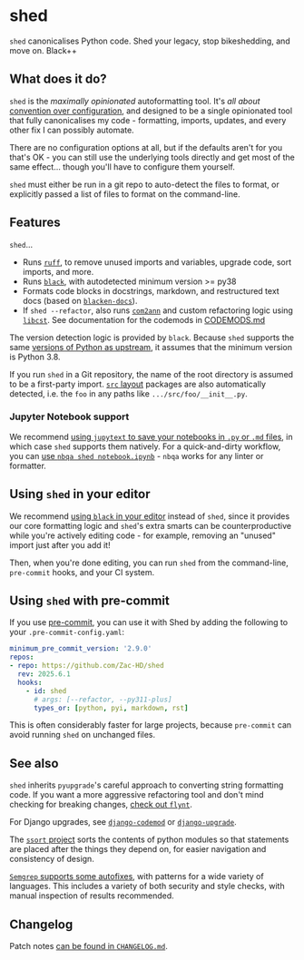 # shed
`shed` canonicalises Python code.  Shed your legacy, stop bikeshedding, and move on.  Black++

## What does it do?
`shed` is the *maximally opinionated* autoformatting tool.  It's *all about*
[convention over configuration](https://en.wikipedia.org/wiki/Convention_over_configuration),
and designed to be a single opinionated tool that fully canonicalises my
code - formatting, imports, updates, and every other fix I can possibly
automate.

There are no configuration options at all, but if the defaults aren't for you
that's OK - you can still use the underlying tools directly and get most of
the same effect... though you'll have to configure them yourself.

`shed` must either be run in a git repo to auto-detect the files to format,
or explicitly passed a list of files to format on the command-line.

## Features
`shed`...

- Runs [`ruff`](https://pypi.org/project/ruff/),
  to remove unused imports and variables, upgrade code, sort imports, and more.
- Runs [`black`](https://pypi.org/project/black/),
  with autodetected minimum version >= py38
- Formats code blocks in docstrings, markdown, and restructured text docs
  (based on [`blacken-docs`](https://pypi.org/project/blacken-docs/)).
- If `shed --refactor`, also runs [`com2ann`](https://pypi.org/project/com2ann/)
  and custom refactoring logic using [`libcst`](https://pypi.org/project/libcst/). See documentation for the codemods in [CODEMODS.md](CODEMODS.md)

The version detection logic is provided by `black`.  Because `shed` supports the same
[versions of Python as upstream](https://devguide.python.org/#status-of-python-branches),
it assumes that the minimum version is Python 3.8.

If you run `shed` in a Git repository, the name of the root directory is assumed to be a
first-party import.  [`src` layout](https://hynek.me/articles/testing-packaging/)
packages are also automatically detected, i.e. the `foo` in any paths like
`.../src/foo/__init__.py`.

### Jupyter Notebook support
We recommend [using `jupytext` to save your notebooks in `.py` or `.md` files](https://jupytext.readthedocs.io/en/latest/),
in which case `shed` supports them natively.  For a quick-and-dirty workflow,
you can [use `nbqa shed notebook.ipynb`](https://nbqa.readthedocs.io/en/latest/readme.html) -
`nbqa` works for any linter or formatter.

## Using `shed` in your editor
We recommend [using `black` in your editor](https://black.readthedocs.io/en/stable/integrations/editors.html)
instead of `shed`, since it provides our core formatting logic and `shed`'s extra
smarts can be counterproductive while you're actively editing code - for example,
removing an "unused" import just after you add it!

Then, when you're done editing, you can run `shed` from the command-line, `pre-commit`
hooks, and your CI system.

## Using `shed` with pre-commit
If you use [pre-commit](https://pre-commit.com/), you can use it with Shed by
adding the following to your `.pre-commit-config.yaml`:

```yaml
minimum_pre_commit_version: '2.9.0'
repos:
- repo: https://github.com/Zac-HD/shed
  rev: 2025.6.1
  hooks:
    - id: shed
      # args: [--refactor, --py311-plus]
      types_or: [python, pyi, markdown, rst]
```

This is often considerably faster for large projects, because `pre-commit`
can avoid running `shed` on unchanged files.

## See also
`shed` inherits `pyupgrade`'s careful approach to converting string formatting
code.  If you want a more aggressive refactoring tool and don't mind checking
for breaking changes, [check out `flynt`](https://github.com/ikamensh/flynt).

For Django upgrades, see [`django-codemod`](https://github.com/browniebroke/django-codemod)
or [`django-upgrade`](https://github.com/adamchainz/django-upgrade).

The [`ssort` project](https://pypi.org/project/ssort/) sorts the contents of
python modules so that statements are placed after the things they depend on,
for easier navigation and consistency of design.

[`Semgrep` supports some autofixes](https://r2c.dev/blog/2022/autofixing-code-with-semgrep/#the-results),
with patterns for a wide variety of languages.  This includes a variety of both
security and style checks, with manual inspection of results recommended.

## Changelog

Patch notes [can be found in `CHANGELOG.md`](https://github.com/Zac-HD/shed/blob/master/CHANGELOG.md).
